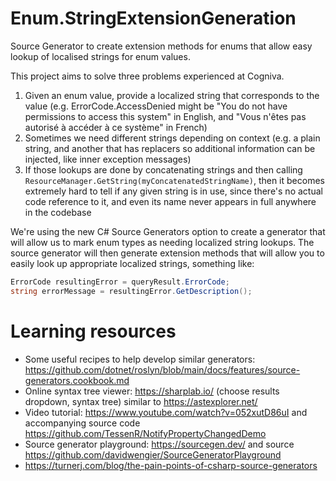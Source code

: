 
# Enum.StringExtensionGeneration
Source Generator to create extension methods for enums that allow easy lookup of localised strings for enum values.

This project aims to solve three problems experienced at Cogniva.

1. Given an enum value, provide a localized string that corresponds to the value (e.g. ErrorCode.AccessDenied might be "You do not have permissions to access this system" in English, and "Vous n'êtes pas autorisé à accéder à ce système" in French)
2. Sometimes we need different strings depending on context (e.g. a plain string, and another that has replacers so additional information can be injected, like inner exception messages)
3. If those lookups are done by concatenating strings and then calling `ResourceManager.GetString(myConcatenatedStringName)`, then it becomes extremely hard to tell if any given string is in use, since there's no actual code reference to it, and even its name never appears in full anywhere in the codebase

We're using the new C# Source Generators option to create a generator that will allow us to mark enum types as needing localized string lookups. The source generator will then generate extension methods that will allow you to easily look up appropriate localized strings, something like:

```csharp
ErrorCode resultingError = queryResult.ErrorCode;
string errorMessage = resultingError.GetDescription();
```


# Learning resources

* Some useful recipes to help develop similar generators: https://github.com/dotnet/roslyn/blob/main/docs/features/source-generators.cookbook.md  
* Online syntax tree viewer: https://sharplab.io/ (choose results dropdown, syntax tree) similar to https://astexplorer.net/  
* Video tutorial: https://www.youtube.com/watch?v=052xutD86uI and accompanying source code https://github.com/TessenR/NotifyPropertyChangedDemo  
* Source generator playground: https://sourcegen.dev/  and source https://github.com/davidwengier/SourceGeneratorPlayground
* https://turnerj.com/blog/the-pain-points-of-csharp-source-generators
